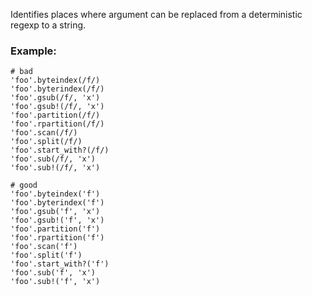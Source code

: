Identifies places where argument can be replaced from
a deterministic regexp to a string.

### Example:
    # bad
    'foo'.byteindex(/f/)
    'foo'.byterindex(/f/)
    'foo'.gsub(/f/, 'x')
    'foo'.gsub!(/f/, 'x')
    'foo'.partition(/f/)
    'foo'.rpartition(/f/)
    'foo'.scan(/f/)
    'foo'.split(/f/)
    'foo'.start_with?(/f/)
    'foo'.sub(/f/, 'x')
    'foo'.sub!(/f/, 'x')

    # good
    'foo'.byteindex('f')
    'foo'.byterindex('f')
    'foo'.gsub('f', 'x')
    'foo'.gsub!('f', 'x')
    'foo'.partition('f')
    'foo'.rpartition('f')
    'foo'.scan('f')
    'foo'.split('f')
    'foo'.start_with?('f')
    'foo'.sub('f', 'x')
    'foo'.sub!('f', 'x')